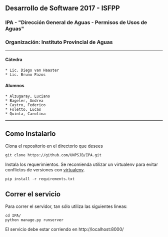 ## Desarrollo de Software 2017 - ISFPP
### IPA - "Dirección General de Aguas - Permisos de Usos de Aguas"
### Organización: Instituto Provincial de Aguas
---

#### Cátedra
    * Lic. Diego van Haaster
    * Lic. Bruno Pazos

#### Alumnos
    * Alzugaray, Luciano
    * Bageler, Andrea
    * Castro, Federico 
    * Foletto, Lucas
    * Quinta, Carolina

----
## Como Instalarlo

Clona el repositorio en el directorio que desees
    
    git clone https://github.com/UNPSJB/IPA.git

Instala los requerimientos. Se recomienda utilizar un virtualenv para evitar conflictos de versiones con [virtualenv](https://virtualenv.pypa.io/).

    pip install -r requirements.txt

## Correr el servicio

Para correr el servidor, tan sólo utiliza las siguientes lineas: 

    cd IPA/
    python manage.py runserver 
    
El servicio debe estar corriendo en  http://localhost:8000/
